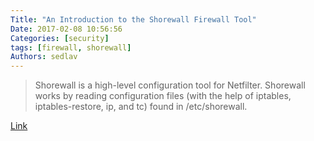 ```yaml
---
Title: "An Introduction to the Shorewall Firewall Tool"
Date: 2017-02-08 10:56:56
Categories: [security]
tags: [firewall, shorewall]
Authors: sedlav
---
```


> Shorewall is a high-level configuration tool for Netfilter. Shorewall works by reading configuration files (with the help of iptables, iptables-restore, ip, and tc) found in /etc/shorewall.

[Link](https://www.linux.com/learn/security/2017/2/introduction-shorewall-firewall-tool)
